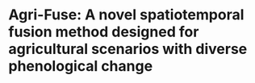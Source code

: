 # Agri-Fuse: A novel spatiotemporal fusion method designed for agricultural scenarios with diverse phenological change

